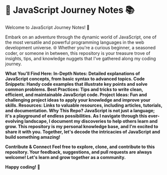 # 📝 JavaScript Journey Notes 📚
Welcome to JavaScript Journey Notes! 🚀

Embark on an adventure through the dynamic world of JavaScript, one of the most versatile and powerful programming languages in the web development universe. 🌐 Whether you're a curious beginner, a seasoned coder, or someone in between, this repository is your treasure trove of insights, tips, and knowledge nuggets that I've gathered along my coding journey.

<b> What You'll Find Here:<b>
In-Depth Notes: Detailed explanations of JavaScript concepts, from basic syntax to advanced topics.
Code Snippets: Handy code examples that illustrate key points and solve common problems.
Best Practices: Tips and tricks to write clean, efficient, and maintainable JavaScript code.
Project Ideas: Fun and challenging project ideas to apply your knowledge and improve your skills.
Resources: Links to valuable resources, including articles, tutorials, and documentation.
Why This Repo?
JavaScript is not just a language; it's a playground of endless possibilities. As I navigate through this ever-evolving landscape, I document my discoveries to help others learn and grow. This repository is my personal knowledge base, and I'm excited to share it with you. Together, let's decode the intricacies of JavaScript and build something amazing!

<b>Contribute & Connect<b>
Feel free to explore, clone, and contribute to this repository. Your feedback, suggestions, and pull requests are always welcome! Let's learn and grow together as a community.

<b>Happy coding! 🎉<b>